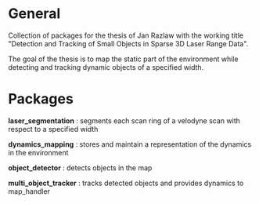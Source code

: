 # General

Collection of packages for the thesis of Jan Razlaw with the working title "Detection and Tracking of Small Objects in Sparse 3D Laser Range Data".

The goal of the thesis is to map the static part of the environment while detecting and tracking dynamic objects of a specified width.

# Packages

**laser_segmentation** : segments each scan ring of a velodyne scan with respect to a specified width

**dynamics_mapping** : stores and maintain a representation of the dynamics in the environment

**object_detector** : detects objects in the map

**multi_object_tracker** : tracks detected objects and provides dynamics to map_handler